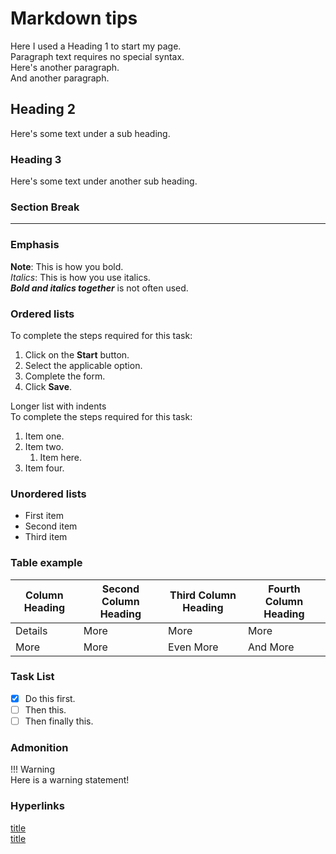 # Markdown tips

Here I used a Heading 1 to start my page.  
Paragraph text requires no special syntax.  
Here's another paragraph.  
And another paragraph.

## Heading 2

Here's some text under a sub heading.  

### Heading 3

Here's some text under another sub heading.

### Section Break

---

### Emphasis

**Note**: This is how you bold.  
*Italics*: This is how you use italics.  
***Bold and italics together*** is not often used.

### Ordered lists

To complete the steps required for this task: 

1. Click on the **Start** button.  
2. Select the applicable option.  
3. Complete the form.  
4. Click **Save**.  

Longer list with indents  
To complete the steps required for this task:   

1. Item one.
1. Item two.
    1.   Item here.
1. Item four.    

### Unordered lists

* First item
* Second item
* Third item

### Table example

| Column Heading | Second Column Heading | Third Column Heading | Fourth Column Heading |
| ---- | ---- | ---- | ---- |
| Details | More | More | More |
| More | More | Even More | And More |

### Task List

* [x] Do this first.
* [ ] Then this.
* [ ] Then finally this.

### Admonition

!!! Warning  
    Here is a warning statement!  

### Hyperlinks
[title](https://www.example.com)  
[title](./blogs.md)





